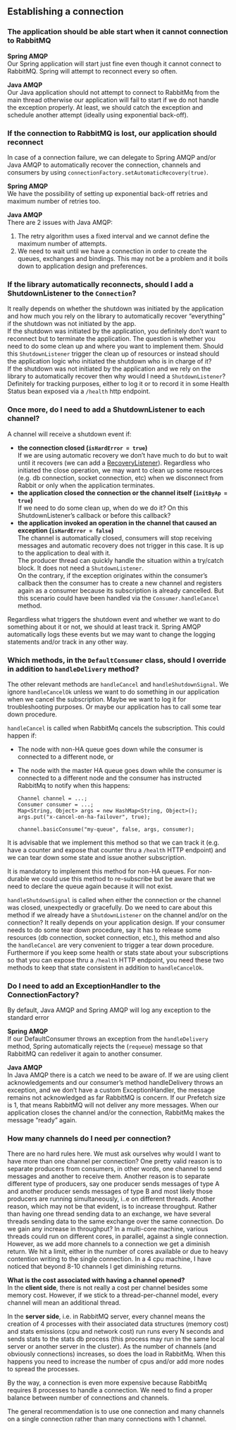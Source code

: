 ## Establishing a connection

### The application should be able start when it cannot connection to RabbitMQ

<b>Spring AMQP </b>  
Our Spring application will start just fine even though it cannot connect to RabbitMQ. Spring will attempt to reconnect every so often.

<b>Java AMQP</b>  
Our Java application should not attempt to connect to RabbitMq from the main thread otherwise our application will fail to start if we do not handle the exception properly. At least, we should catch the exception and schedule another attempt (ideally using exponential back-off).

### If the connection to RabbitMQ is lost, our application should reconnect

In case of a connection failure, we can delegate to Spring AMQP and/or Java AMQP to automatically recover the connection, channels and consumers by using `connectionFactory.setAutomaticRecovery(true)`.

<b>Spring AMQP </b>  
We have the possibility of setting up exponential back-off retries and maximum number of retries too.

<b>Java AMQP</b>  
There are 2 issues with Java AMQP:
1. The retry algorithm uses a fixed interval and we cannot define the maximum number of attempts.
2. We need to wait until we have a connection in order to create the queues, exchanges and bindings. This may not be a problem and it boils down to application design and preferences.

### If the library automatically reconnects, should I add a ShutdownListener to the `Connection`?

It really depends on whether the shutdown was initiated by the application and how much you rely on the library to automatically recover “everything” if the shutdown was not initiated by the app.  
If the shutdown was initiated by the application, you definitely don’t want to reconnect but to terminate the application. The question is whether you need to do some clean up and where you want to implement them. Should this `ShutdownListener` trigger the clean up of resources or instead should the application logic who initiated the shutdown who is in charge of it?  
If the shutdown was not initiated by the application and we rely on the library to automatically recover then why would I need a `ShutdownListener`? Definitely for tracking purposes, either to log it or to record it in some Health Status bean exposed via a `/health` http endpoint.

### Once more, do I need to add a ShutdownListener to each channel?
A channel will receive a shutdown event if:

- <b>the connection closed (`isHardError = true`)</b>  
If we are using automatic recovery we don’t have much to do but to wait until it recovers (we can add a [RecoveryListener](https://www.rabbitmq.com/api-guide.html#recovery-listeners)). Regardless who initiated the close operation, we may want to clean up some resources (e.g. db connection, socket connection, etc) when we disconnect from Rabbit or only when the application terminates.
- <b>the application closed the connection or the channel itself (`initByAp = true`)</b>  
If we need to do some clean up, when do we do it? On this ShutdownListener’s callback or before this callback?
- <b>the application invoked an operation in the channel that caused an exception (`isHardError = false`)</b>  
The channel is automatically closed, consumers will stop receiving messages and automatic recovery does not trigger in this case. It is up to the application to deal with it.  
The producer thread can quickly handle the situation within a try/catch block. It does not need a `ShutdownListener`.  
On the contrary, if the exception originates within the consumer’s callback then the consumer has to create a new channel and registers again as a consumer because its subscription is already cancelled. But this scenario could have been handled via the `Consumer.handleCancel` method.

Regardless what triggers the shutdown event and whether we want to do something about it or not, we should at least track it. Spring AMQP automatically logs these events but we may want to change the logging statements and/or track in any other way.

### Which methods, in the `DefaultConsumer` class, should I override in addition to `handleDelivery` method?
The other relevant methods are `handleCancel` and `handleShutdownSignal`. We ignore `handleCancelOk` unless we want to do something in our application when we cancel the subscription. Maybe we want to log it for troubleshooting purposes. Or maybe our application has to call some tear down procedure.

`handleCancel` is called when RabbitMq cancels the subscription. This could happen if:
- The node with non-HA queue goes down while the consumer is connected to a different node, or
- The node with the master HA queue goes down while the consumer is connected to a different node and the consumer has instructed RabbitMq to notify when this happens:

    ```
    Channel channel = ...;
    Consumer consumer = ...;
    Map<String, Object> args = new HashMap<String, Object>(); args.put("x-cancel-on-ha-failover", true);
    ￼￼
    channel.basicConsume("my-queue", false, args, consumer);
    ```

It is advisable that we implement this method so that we can track it (e.g. have a counter and expose that counter thru a `/health` HTTP endpoint) and we can tear down some state and issue another subscription.

It is mandatory to implement this method for non-HA queues. For non-durable we could use this method to re-subscribe but be aware that we need to declare the queue again because it will not exist.

`handleShutdownSignal` is called when either the connection or the channel was closed, unexpectedly or gracefully. Do we need to care about this method if we already have a `ShutdownListener` on the channel and/or on the connection? It really depends on your application design. If your consumer needs to do some tear down procedure, say it has to release some resources (db connection, socket connection, etc.), this method and also the `handleCancel` are very convenient to trigger a tear down procedure. Furthermore if you keep some health or stats state about your subscriptions so that you can expose thru a `/health` HTTP endpoint, you need these two methods to keep that state consistent in addition to `handleCancelOk`.

### Do I need to add an ExceptionHandler to the ConnectionFactory?
By default, Java AMQP and Spring AMQP will log any exception to the standard error

<b>Spring AMQP</b>  
If our DefaultConsumer throws an exception from the `handleDelivery` method, Spring automatically rejects the (`requeue`) message so that RabbitMQ can redeliver it again to another consumer.

<b>Java AMQP</b>  
In Java AMQP there is a catch we need to be aware of. If we are using client acknowledgements and our consumer’s method handleDelivery throws an exception, and we don’t have a custom ExceptionHandler, the message remains not acknowledged as far RabbitMQ is concern. If our Prefetch size is 1, that means RabbitMQ will not deliver any more messages. When our application closes the channel and/or the connection, RabbitMq makes the message “ready” again.

### How many channels do I need per connection?
There are no hard rules here. We must ask ourselves why would I want to have more than one channel per connection? One pretty valid reason is to separate producers from consumers, in other words, one channel to send messages and another to receive them. Another reason is to separate different type of producers, say one producer sends messages of type A and another producer sends messages of type B and most likely those producers are running simultaneously, i..e on different threads. Another reason, which may not be that evident, is to increase throughput. Rather than having one thread sending data to an exchange, we have several threads sending data to the same exchange over the same connection. Do we gain any increase in throughput? In a multi-core machine, various threads could run on different cores, in parallel, against a single connection. However, as we add more channels to a connection we get a diminish return. We hit a limit, either in the number of cores available or due to heavy contention writing to the single connection. In a 4 cpu machine, I have noticed that beyond 8-10 channels I get diminishing returns.

<b>What is the cost associated with having a channel opened?</b>  
In the <b>client side</b>, there is not really a cost per channel besides some memory cost. However, if we stick to a thread-per-channel model, every channel will mean an additional thread.  

In the <b>server side</b>, i.e. in RabbitMQ server, every channel means the creation of 4 processes with their associated data structures (memory cost) and stats emissions (cpu and network cost) run runs every N seconds and sends stats to the stats db process (this process may run in the same local server or another server in the cluster). As the number of channels (and obviously connections) increases, so does the load in RabbitMq. When this happens you need to increase the number of cpus and/or add more nodes to spread the processes.

By the way, a connection is even more expensive because RabbitMq requires 8 processes to handle a connection. We need to find a proper balance between number of connections and channels.

The general recommendation is to use one connection and many channels on a single connection rather than many connections with 1 channel.
